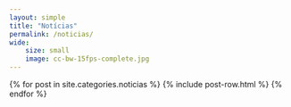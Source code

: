 ```yaml
---
layout: simple
title: "Notícias"
permalink: /noticias/
wide:
    size: small
    image: cc-bw-15fps-complete.jpg
---
```


<section class="mt-5">
  <div class="container">
    <div class="row">
      <div class="col-12 text-left">
        {% for post in site.categories.noticias %}
            {% include post-row.html %}
        {% endfor %}
      </div>
    </div>
  </div>
</section>